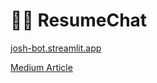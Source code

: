 # 🦜💬 ResumeChat


[josh-bot.streamlit.app](https://josh-bot.streamlit.app/)

[Medium Article](https://medium.com/@joshjtw/building-an-advanced-langchain-rag-chatbot-with-image-retrieval-and-agentic-routing-519f7765aa82)